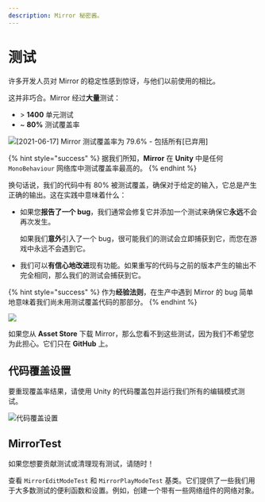 ```yaml
---
description: Mirror 秘密酱。
---
```


# 测试

许多开发人员对 Mirror 的稳定性感到惊讶，与他们以前使用的相比。

这并非巧合。Mirror 经过**大量**测试：

* \> **1400** 单元测试
* \~ **80%** 测试覆盖率

![\[2021-06-17\] Mirror 测试覆盖率为 79.6% - 包括所有\[已弃用\]](<../../.gitbook/assets/2021-06-17 - 79,6 percent - including obsoletes.png>)

{% hint style="success" %}
据我们所知，**Mirror** 在 **Unity** 中是任何 `MonoBehaviour` 网络库中测试覆盖率最高的。&#x20;
{% endhint %}

换句话说，我们的代码中有 80% 被测试覆盖，确保对于给定的输入，它总是产生正确的输出。这在实践中意味着什么：

*   如果您**报告了一个 bug**，我们通常会修复它并添加一个测试来确保它**永远**不会再次发生。&#x20;

    如果我们**意外**引入了一个 bug，很可能我们的测试会立即捕获到它，而您在游戏中永远不会遇到它。
* 我们可以**有信心地改进**现有功能。如果重写的代码与之前的版本产生的输出不完全相同，那么我们的测试会捕获到它。

{% hint style="success" %}
作为**经验法则**，在生产中遇到 Mirror 的 bug 简单地意味着我们尚未用测试覆盖代码的那部分。
{% endhint %}

![](../../.gitbook/assets/2021-05-20\_16-06-57@2x.png)

如果您从 **Asset Store** 下载 Mirror，那么您看不到这些测试，因为我们不希望您为此担心。它们只在 **GitHub** 上。

## 代码覆盖设置

要重现覆盖率结果，请使用 Unity 的代码覆盖包并运行我们所有的编辑模式测试。

![代码覆盖设置](../../.gitbook/assets/\_SETTINGS\_.png)

## MirrorTest

如果您想要贡献测试或清理现有测试，请随时！

查看 `MirrorEditModeTest` 和 `MirrorPlayModeTest` 基类。它们提供了一些我们用于大多数测试的便利函数和设置。例如，创建一个带有一些网络组件的网络对象。